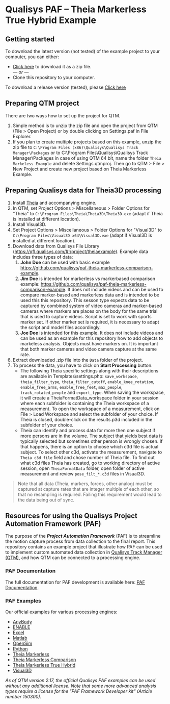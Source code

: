 # Qualisys PAF – Theia Markerless True Hybrid Example

## Getting started

To download the latest version (not tested) of the example project to your computer, you can either:

* [Click here](https://github.com/qualisys/paf-theia-markerless-true-hybrid-example/archive/refs/heads/main.zip) to download it as a zip file.
<br>_— or —_
* Clone this repository to your computer.

To download a release version (tested), please [Click here](https://github.com/qualisys/paf-theia-markerless-true-hybrid-example/releases)

## Preparing QTM project
There are two ways how to set up the project for QTM.
1. Simple method is to unzip the zip file and open the project from QTM (File > Open Project) or by double clicking on Settings.paf in File Explorer.
2. If you plan to create multiple projects based on this example, unzip the zip file to `C:\Program Files (x86)\Qualisys\Qualisys Track Manager\Packages` or to C:\Program Files\Qualisys\Qualisys Track Manager\Packages in case of using QTM 64 bit, name the folder `Theia Markeless Example` and delete Settings.qtmproj. Then go to QTM > File > New Project and create new project based on Theia Markerless Example.

## Preparing Qualisys data for Theia3D processing

1. Install [Theia](https://www.theiamarkerless.ca/) and accompanying engine.
2. In QTM, set Project Options > Miscellaneous > Folder Options for "Theia" to ```C:\Program Files\Theia\Theia3D\Theia3D.exe``` (adapt if Theia is installed at different location).
3. Install Visual3D.
4. Set Project Options > Miscellaneous > Folder Options for "Visual3D" to ```C:\Program Files\Visual3D x64\Visual3D.exe``` (adapt if Visual3D is installed at different location).
5. Download data from Qualisys File Library (https://qfl.qualisys.com/#!/project/theiaexample).
   Example data includes three types of data:
   1. **John Doe** can be used with basic example https://github.com/qualisys/paf-theia-markerless-comparison-example.
   2. **Jim Doe** is intended for markerless vs markerbased comparison example: https://github.com/qualisys/paf-theia-markerless-comparison-example. It does not include videos and can be used to compare marker-based and markerless data and is intended to be used this this repository. This sesson type expects data to be captured by combined system of video cameras and marker-based cameras where markers are places on the body for the same trial that is used to capture videos. Script is set to work with sports marker set. If other marker set is required, it is necessary to adapt the script and model files accordingly. 
   3. **Joe Doe** is intended for this example. It does not include videos and can be used as an example for this repository how to add objects to markeless analysis. Objects must have markers on. It is important that both marker cameras and video camera capture at the same rate.
6. Extract downloaded .zip file into the `Data` folder of the project.
7. To process the data, you have to click on **Start Processing** button.
    - The following Theia specific settings along with their descriptions are available in Templates\settings.php: `save_workspace`, `theia_filter_type`, `theia_filter_cutoff`, `enable_knee_rotation`, `enable_free_arms`, `enable_free_feet`, `max_people`, `track_rotated_people` and `export_type`. When saving the workspace, it will create a TheiaFormatData_workspace folder in your session where each subfolder is containing the Theia workspace of a measurement. To open the workspace of a measurement, click on File > Load Workspace and select the subfolder of your choice. If Theia is closed, double-click on the results.p3d included in the subfolder of your choice.  
    - Theia can identify and process data for more then one subject if more persons are in the volume. The subject that yields best data is typically selected but sometimes other person is wrongly chosen. If that happens, there is an option to choose which c3d file is actual subject. To select other c3d, activate the measurement, navigate to `Theia c3d file` field and chose number of Theia file. To find out what c3d files Theia has created, go to working directory of active session, open `TheiaFormatData` folder, open folder of active measurement and review `pose_filt_*.c3d` files in Visual3D.

> Note that all data (Theia, markers, forces, other analog) must be captured at capture rates that are integer multiple of each other, so that no resampling is required. Failing this requirement would lead to the data being out of sync.

## Resources for using the Qualisys Project Automation Framework (PAF)

The purpose of the ***Project Automation Framework*** (PAF) is to streamline the motion capture process from data collection to the final report. This repository contains an example project that illustrate how PAF can be used to implement custom automated data collection in [Qualisys Track Manager (QTM)](http://www.qualisys.com/software/qualisys-track-manager/), and how QTM can be connected to a processing engine. 

### PAF Documentation

The full documentation for PAF development is available here: [PAF Documentation](https://github.com/qualisys/paf-documentation).


### PAF Examples

Our official examples for various processing engines:
- [AnyBody](https://github.com/qualisys/paf-anybody-example)
- [ENABLE](https://github.com/qualisys/paf-enable-markerless-example)
- [Excel](https://github.com/qualisys/paf-excel-example)
- [Matlab](https://github.com/qualisys/paf-matlab-example)
- [OpenSim](https://github.com/qualisys/paf-opensim-example)
- [Python](https://github.com/qualisys/paf-python-example)
- [Theia Markerless](https://github.com/qualisys/paf-theia-markerless-example)
- [Theia Markerless Comparison](https://github.com/qualisys/paf-theia-markerless-comparison-example)
- [Theia Markerless True Hybrid](https://github.com/qualisys/paf-theia-markerless-true-hybrid-example)
- [Visual3D](https://github.com/qualisys/paf-visual3d-example)

_As of QTM version 2.17, the official Qualisys PAF examples can be used without any additional license. Note that some more advanced analysis types require a license for the "PAF Framework Developer kit" (Article number 150300)._

